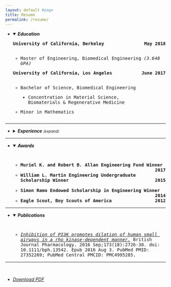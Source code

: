 ```yaml
---
layout: default #page
title: Resume
permalink: /resume/
---
```

<ul><li>
<details open><summary><em><strong>Education</strong></em></summary>

<pre><div style="white-space: pre-wrap;"><div style="text-align: left"><strong>University of California, Berkeley<span style="float:right;">May 2018</span>
</strong></div>
<ul><li>Master of Engineering, Biomedical Engineering <em>(3.648 GPA)</em></li></ul></div></pre>
<pre><div style="white-space: pre-wrap;"><div style="text-align: left"><strong>University of California, Los Angeles<span style="float:right;">June 2017</span>
</strong></div>
<ul><li><p>Bachelor of Science, Biomedical Engineering
<ul><li>Concentration in Material Science,
Biomaterials & Regenerative Medicine</li></ul></p></li><li><p>Minor in Mathematics</p></li></ul></div></pre></details>
<p></p></li></ul>
<hr>
<ul><li>
<details><summary><em><strong>Experience</strong></em> <i><small>(expand)</small></i></summary>
<pre><div style="white-space: pre-wrap;"><div style="text-align: left"><strong>Kelvi                                                                                                                       <span style="float:right;">Jun 2018 – Present</span>
R&D Engineer                                       <span style="float:right;">Los Angeles, CA</span></strong></div>
<ul><li>Under supervision applies functional specifications and uses engineering tools to design hardware, electronic circuits, control systems and algorithms for product changes and new development</li>
<li>Develop and maintain proprietary data collection software tools</li>
<li>Uses software tools or applications to perform routine analysis to predict performance of electronic circuits and control systems and identifies design improvements by evaluating results</li>
<li>Performs reliability analysis such as risk assessments and Failure Mode Effects Analysis by compiling and examining data</li>
<li>Identifies testing requirements at a system level with the emphasis on complying with 60601-1 test standards and Kelvi’s procedures</li>
<li>Coordinates with project leads to produce project deliverables by assessing input requirements and applying functional specifications</li>
<li>Develops relationships through excellent communication skills and acts as a key resource to create innovative solutions</li></ul></div></pre>
<pre><div style="white-space: pre-wrap;"><div style="text-align: left"><strong>Bio-Rad Laboratories<span style="float:right;">April 2017 – December 2017</span>
Manufacturing and Quality Engineering Intern<span style="float:right;">Lake Forest, CA</span></strong></div>
<ul><li>Design, research, analyze, and test biomanufacturing processes</li>
<li>Use mechanistic and phenomenological models to perform root cause analysis</li>
<li>Support corrective and preventative action (CAPA) process</li>
<li>Produce business impact and technical reports supporting corrective actions</li>
<li>Manage and update SOP and MP documentation</li>
<li>Perform process and equipment qualifications (IQ/PQ/OQ)</li></ul></div></pre>
<pre><div style="white-space: pre-wrap;"><div style="text-align: left"><strong>UCSF-Berkeley Joint Capstone Project<span style="float:right;">Sept 2017 – June2019</span>
Data Analyst<span style="float:right;">Berkeley, CA</span></strong></div>
<ul><li>Utilize Python and TensorFlow to analyze clinical electrocardiogram time series</li>
<li>Apply a series of classifiers for Premature Ventricular Contraction (PVC) electrocardiogram events including Naïve Bayes, convolutional neural network (CNN), and Random Forest</li>
<li>Achieve a lower false positive alarm rate, reducing nurse alarm fatigue</li></ul></div></pre>

<pre><div style="white-space: pre-wrap;"><div style="text-align: left"><strong>Forcyte Biotechnologies, Inc.<span style="float:right;">Sept 2015 – Jan 2017</span>
Undergraduate Researcher<span style="float:right;">Los Angeles, CA</span></strong></div>
<ul><li>Develop a novel force phenotyping platform ideal for high throughput pharmaceutical screening</li>
<li>Measure single cell contractile forces on Fibronectin-treated PDMS patterns</li>
<li>Execute Microfabrication, Staining, and Fluorescent Microscopy techniques</li>
<li>Published results in the British Journal of Pharmacology</li></ul></div></pre></details>
<p></p></li></ul>
<hr>
<ul><li><details open><summary><em><strong>Awards</strong></em></summary>
<pre><div style="white-space: pre-wrap;"><strong>
<ul><li>Muriel K. and Robert B. Allan Engineering Fund Winner <span style="float:right;">2017</span></li>
<li>William L. Martin Engineering Undergraduate Scholarship Winner <span style="float:right;">2015</span></li>
<li>Simon Ramo Endowed Scholarship in Engineering Winner <span style="float:right;">2014</span></li>
<li>Eagle Scout, Boy Scouts of America <span style="float:right;">2012</span></li></ul></strong></div></pre></details>
<p></p></li></ul>
<hr>
<ul><li>
<details open><summary><em><strong>Publications</strong></em></summary>
<pre><div style="white-space: pre-wrap;">
<ul><li><em><a href="https://www.ncbi.nlm.nih.gov/pubmed/27352269">Inhibition of PI3K promotes dilation of human small airways in a rho kinase-dependent manner.</a></em> British Journal Pharmacology. 2016 Sep;173(18):2726-38. doi: 10.1111/bph.13542. Epub 2016 Aug 3. PubMed PMID: 27352269; PubMed Central PMCID: PMC4995285.</li></ul></div></pre>
</details>
<p></p></li></ul>
<hr>

<div style="white-space: pre-wrap;">
<ul><li><em><a href="../assets/AdamAndrews_Resume_R.pdf">Download PDF</a></em></li></ul></div>
